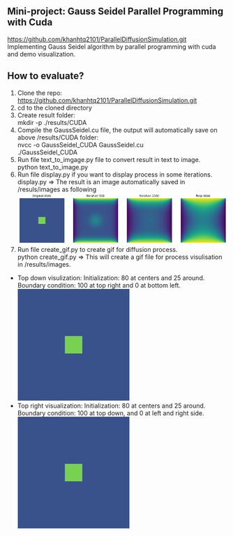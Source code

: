 Mini-project: Gauss Seidel Parallel Programming with Cuda
------------------------------------------------------------------------------------------------------------------------
https://github.com/khanhtq2101/ParallelDiffusionSimulation.git  
Implementing Gauss Seidel algorithm by parallel programming with cuda and demo visualization.

How to evaluate?  
------------------------------------------------------------------------------------------------------------------------
1. Clone the repo: https://github.com/khanhtq2101/ParallelDiffusionSimulation.git
2. cd to the cloned directory
3. Create result folder:  
   mkdir -p ./results/CUDA
4. Compile the GaussSeidel.cu file, the output will automatically save on above /results/CUDA folder:  
   nvcc -o GaussSeidel_CUDA GaussSeidel.cu  
   ./GaussSeidel_CUDA
5. Run file text_to_imgage.py file to convert result in text to image.  
   python text_to_image.py 
6. Run file display.py if you want to display process in some iterations.
   display.py
=> The result is an image automatically saved in /resuls/images as following  
![](images/download.png)
7. Run file create_gif.py to create gif for diffusion process.  
   python create_gif.py 
=> This will create a gif file for process visulisation in /results/images.  
* Top down visulization: Initialization: 80 at centers and 25 around. Boundary condition: 100 at top right and 0 at bottom left.  
![](images/top_down.gif)
* Top right visualization: Initialization: 80 at centers and 25 around.
Boundary condition: 100 at top down, and 0 at left and right side.  
![](images/top_right.gif)



